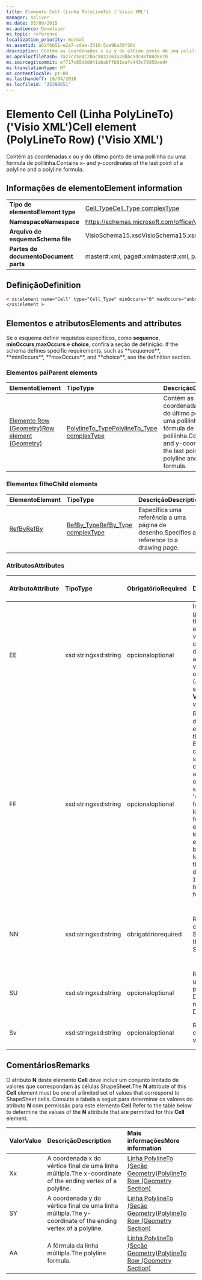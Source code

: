 ```yaml
---
title: Elemento Cell (Linha PolyLineTo) ('Visio XML')
manager: soliver
ms.date: 03/09/2015
ms.audience: Developer
ms.topic: reference
localization_priority: Normal
ms.assetid: a62fbb51-e2a7-cdae-3516-5ce9ba30f26d
description: Contém as coordenadas x ou y do último ponto de uma polilinha ou uma fórmula de polilinha.
ms.openlocfilehash: 7a27cc5a4c2b6c9833263a28bbcadc40f08d8e70
ms.sourcegitcommit: ef717c65d8dd41ababffb01eafc443c79950aed4
ms.translationtype: HT
ms.contentlocale: pt-BR
ms.lasthandoff: 10/04/2018
ms.locfileid: "25398651"
---
```

# <a name="cell-element-polylineto-row-visio-xml"></a><span data-ttu-id="46efa-103">Elemento Cell (Linha PolyLineTo) ('Visio XML')</span><span class="sxs-lookup"><span data-stu-id="46efa-103">Cell element (PolyLineTo Row) ('Visio XML')</span></span>

<span data-ttu-id="46efa-104">Contém as coordenadas x ou y do último ponto de uma polilinha ou uma fórmula de polilinha.</span><span class="sxs-lookup"><span data-stu-id="46efa-104">Contains x- and y-coordinates of the last point of a polyline and a polyline formula.</span></span>
  
## <a name="element-information"></a><span data-ttu-id="46efa-105">Informações de elemento</span><span class="sxs-lookup"><span data-stu-id="46efa-105">Element information</span></span>

|||
|:-----|:-----|
|<span data-ttu-id="46efa-106">**Tipo de elemento**</span><span class="sxs-lookup"><span data-stu-id="46efa-106">**Element type**</span></span> <br/> |[<span data-ttu-id="46efa-107">Cell_Type</span><span class="sxs-lookup"><span data-stu-id="46efa-107">Cell_Type complexType</span></span>](cell_type-complextypevisio-xml.md) <br/> |
|<span data-ttu-id="46efa-108">**Namespace**</span><span class="sxs-lookup"><span data-stu-id="46efa-108">**Namespace**</span></span> <br/> |https://schemas.microsoft.com/office/visio/2012/main  <br/> |
|<span data-ttu-id="46efa-109">**Arquivo de esquema**</span><span class="sxs-lookup"><span data-stu-id="46efa-109">**Schema file**</span></span> <br/> |<span data-ttu-id="46efa-110">VisioSchema15.xsd</span><span class="sxs-lookup"><span data-stu-id="46efa-110">VisioSchema15.xsd</span></span>  <br/> |
|<span data-ttu-id="46efa-111">**Partes do documento**</span><span class="sxs-lookup"><span data-stu-id="46efa-111">**Document parts**</span></span> <br/> |<span data-ttu-id="46efa-112">master#.xml, page#.xml</span><span class="sxs-lookup"><span data-stu-id="46efa-112">master#.xml, page#.xml</span></span>  <br/> |
   
## <a name="definition"></a><span data-ttu-id="46efa-113">Definição</span><span class="sxs-lookup"><span data-stu-id="46efa-113">Definition</span></span>

```XML
< xs:element name="Cell" type="Cell_Type" minOccurs="0" maxOccurs="unbounded" >
</xs:element >
```

## <a name="elements-and-attributes"></a><span data-ttu-id="46efa-114">Elementos e atributos</span><span class="sxs-lookup"><span data-stu-id="46efa-114">Elements and attributes</span></span>

<span data-ttu-id="46efa-115">Se o esquema definir requisitos específicos, como **sequence**, **minOccurs**,**maxOccurs** e **choice**, confira a seção de definição.</span><span class="sxs-lookup"><span data-stu-id="46efa-115">
    If the schema defines specific requirements, such as \*\*sequence\*\*, \*\*minOccurs**,
    \*\*maxOccurs\**, and
    \*\*choice\*\*, see the definition section.
</span></span> 
  
### <a name="parent-elements"></a><span data-ttu-id="46efa-116">Elementos pai</span><span class="sxs-lookup"><span data-stu-id="46efa-116">Parent elements</span></span>

|<span data-ttu-id="46efa-117">**Elemento**</span><span class="sxs-lookup"><span data-stu-id="46efa-117">**Element**</span></span>|<span data-ttu-id="46efa-118">**Tipo**</span><span class="sxs-lookup"><span data-stu-id="46efa-118">**Type**</span></span>|<span data-ttu-id="46efa-119">**Descrição**</span><span class="sxs-lookup"><span data-stu-id="46efa-119">**Description**</span></span>|
|:-----|:-----|:-----|
|[<span data-ttu-id="46efa-120">Elemento Row (Geometry)</span><span class="sxs-lookup"><span data-stu-id="46efa-120">Row element (Geometry)</span></span>](row-element-geometry-sectionvisio-xml.md) <br/> |[<span data-ttu-id="46efa-121">PolylineTo_Type</span><span class="sxs-lookup"><span data-stu-id="46efa-121">PolylineTo_Type complexType</span></span>](polylineto_type-complextypevisio-xml.md) <br/> |<span data-ttu-id="46efa-122">Contém as coordenadas x ou y do último ponto de uma polilinha ou uma fórmula de polilinha.</span><span class="sxs-lookup"><span data-stu-id="46efa-122">Contains x- and y-coordinates of the last point of a polyline and a polyline formula.</span></span>  <br/> |
   
### <a name="child-elements"></a><span data-ttu-id="46efa-123">Elementos filho</span><span class="sxs-lookup"><span data-stu-id="46efa-123">Child elements</span></span>

|<span data-ttu-id="46efa-124">**Elemento**</span><span class="sxs-lookup"><span data-stu-id="46efa-124">**Element**</span></span>|<span data-ttu-id="46efa-125">**Tipo**</span><span class="sxs-lookup"><span data-stu-id="46efa-125">**Type**</span></span>|<span data-ttu-id="46efa-126">**Descrição**</span><span class="sxs-lookup"><span data-stu-id="46efa-126">**Description**</span></span>|
|:-----|:-----|:-----|
|[<span data-ttu-id="46efa-127">RefBy</span><span class="sxs-lookup"><span data-stu-id="46efa-127">RefBy</span></span>](refby-element-cell_type-complextypevisio-xml.md) <br/> |[<span data-ttu-id="46efa-128">RefBy_Type</span><span class="sxs-lookup"><span data-stu-id="46efa-128">RefBy_Type complexType</span></span>](refby_type-complextypevisio-xml.md) <br/> |<span data-ttu-id="46efa-129">Especifica uma referência a uma página de desenho.</span><span class="sxs-lookup"><span data-stu-id="46efa-129">Specifies a reference to a drawing page.</span></span>  <br/> |
   
### <a name="attributes"></a><span data-ttu-id="46efa-130">Atributos</span><span class="sxs-lookup"><span data-stu-id="46efa-130">Attributes</span></span>

|<span data-ttu-id="46efa-131">**Atributo**</span><span class="sxs-lookup"><span data-stu-id="46efa-131">**Attribute**</span></span>|<span data-ttu-id="46efa-132">**Tipo**</span><span class="sxs-lookup"><span data-stu-id="46efa-132">**Type**</span></span>|<span data-ttu-id="46efa-133">**Obrigatório**</span><span class="sxs-lookup"><span data-stu-id="46efa-133">**Required**</span></span>|<span data-ttu-id="46efa-134">**Descrição**</span><span class="sxs-lookup"><span data-stu-id="46efa-134">**Description**</span></span>|<span data-ttu-id="46efa-135">**Valores possíveis**</span><span class="sxs-lookup"><span data-stu-id="46efa-135">**Possible values:**</span></span>|
|:-----|:-----|:-----|:-----|:-----|
|<span data-ttu-id="46efa-136">E</span><span class="sxs-lookup"><span data-stu-id="46efa-136">E</span></span>  <br/> |<span data-ttu-id="46efa-137">xsd:string</span><span class="sxs-lookup"><span data-stu-id="46efa-137">xsd:string</span></span>  <br/> |<span data-ttu-id="46efa-138">opcional</span><span class="sxs-lookup"><span data-stu-id="46efa-138">optional</span></span>  <br/> |<span data-ttu-id="46efa-139">Indica que a fórmula gera um erro.</span><span class="sxs-lookup"><span data-stu-id="46efa-139">Indicates that the formula evaluates to an error.</span></span> <span data-ttu-id="46efa-140">O valor de **E** é atual (uma cadeia de mensagem de erro); o valor do atributo **V** é o último valor válido.</span><span class="sxs-lookup"><span data-stu-id="46efa-140">The value of **E** is the current value (an error message string); the value of the **V** attribute is the last valid value.</span></span>  <br/> |<span data-ttu-id="46efa-141">Uma cadeia de caracteres de mensagem de erro.</span><span class="sxs-lookup"><span data-stu-id="46efa-141">An error message string.</span></span>  <br/> |
|<span data-ttu-id="46efa-142">F</span><span class="sxs-lookup"><span data-stu-id="46efa-142">F</span></span>  <br/> |<span data-ttu-id="46efa-143">xsd:string</span><span class="sxs-lookup"><span data-stu-id="46efa-143">xsd:string</span></span>  <br/> |<span data-ttu-id="46efa-144">opcional</span><span class="sxs-lookup"><span data-stu-id="46efa-144">optional</span></span>  <br/> | <span data-ttu-id="46efa-145">Representa a fórmula do elemento.</span><span class="sxs-lookup"><span data-stu-id="46efa-145">Represents the element's formula.</span></span> <span data-ttu-id="46efa-146">Esse atributo pode conter uma das seguintes cadeias de caracteres:</span><span class="sxs-lookup"><span data-stu-id="46efa-146">This attribute can contain one of the following strings:</span></span>  <br/>  <span data-ttu-id="46efa-147">'(alguma fórmula)' se a fórmula existir localmente</span><span class="sxs-lookup"><span data-stu-id="46efa-147">'(some formula)' if the formula exists locally</span></span>  <br/>  <span data-ttu-id="46efa-148">`No Formula` se a fórmula estiver excluída ou bloqueada localmente</span><span class="sxs-lookup"><span data-stu-id="46efa-148">`No Formula` if the formula is locally deleted or blocked</span></span>  <br/>  <span data-ttu-id="46efa-149">`Inh` se a fórmula for herdada.</span><span class="sxs-lookup"><span data-stu-id="46efa-149">`Inh` if the formula is inherited.</span></span>  <br/> |<span data-ttu-id="46efa-150">Uma fórmula.</span><span class="sxs-lookup"><span data-stu-id="46efa-150">A formula</span></span>  <br/> |
|<span data-ttu-id="46efa-151">N</span><span class="sxs-lookup"><span data-stu-id="46efa-151">N</span></span>  <br/> |<span data-ttu-id="46efa-152">xsd:string</span><span class="sxs-lookup"><span data-stu-id="46efa-152">xsd:string</span></span>  <br/> |<span data-ttu-id="46efa-153">obrigatório</span><span class="sxs-lookup"><span data-stu-id="46efa-153">required</span></span>  <br/> |<span data-ttu-id="46efa-154">Representa o nome da célula ShapeSheet.</span><span class="sxs-lookup"><span data-stu-id="46efa-154">Represents the name of the ShapeSheet cell.</span></span>  <br/> |<span data-ttu-id="46efa-155">O nome da célula ShapeSheet.</span><span class="sxs-lookup"><span data-stu-id="46efa-155">The name of a ShapeSheet cell.</span></span>  <br/> <span data-ttu-id="46efa-156">Confira a seção Comentários abaixo.</span><span class="sxs-lookup"><span data-stu-id="46efa-156">See the Remarks section below.</span></span>  <br/> |
|<span data-ttu-id="46efa-157">S</span><span class="sxs-lookup"><span data-stu-id="46efa-157">U</span></span>  <br/> |<span data-ttu-id="46efa-158">xsd:string</span><span class="sxs-lookup"><span data-stu-id="46efa-158">xsd:string</span></span>  <br/> |<span data-ttu-id="46efa-159">opcional</span><span class="sxs-lookup"><span data-stu-id="46efa-159">optional</span></span>  <br/> |<span data-ttu-id="46efa-160">Representa uma unidade de medida. O padrão é DL.</span><span class="sxs-lookup"><span data-stu-id="46efa-160">Represents a unit of measure The default is DL.</span></span>  <br/> |<span data-ttu-id="46efa-161">As unidades da célula.</span><span class="sxs-lookup"><span data-stu-id="46efa-161">The units of the cell.</span></span>  <br/> |
|<span data-ttu-id="46efa-162">S</span><span class="sxs-lookup"><span data-stu-id="46efa-162">v</span></span>  <br/> |<span data-ttu-id="46efa-163">xsd:string</span><span class="sxs-lookup"><span data-stu-id="46efa-163">xsd:string</span></span>  <br/> |<span data-ttu-id="46efa-164">opcional</span><span class="sxs-lookup"><span data-stu-id="46efa-164">optional</span></span>  <br/> |<span data-ttu-id="46efa-165">Representa o valor da célula.</span><span class="sxs-lookup"><span data-stu-id="46efa-165">Represents the value of the cell.</span></span>  <br/> |<span data-ttu-id="46efa-166">O valor da célula ShapeSheet.</span><span class="sxs-lookup"><span data-stu-id="46efa-166">The value of the ShapeSheet cell.</span></span>  <br/> |
   
## <a name="remarks"></a><span data-ttu-id="46efa-167">Comentários</span><span class="sxs-lookup"><span data-stu-id="46efa-167">Remarks</span></span>

<span data-ttu-id="46efa-168">O atributo **N** deste elemento **Cell** deve incluir um conjunto limitado de valores que correspondam às células ShapeSheet.</span><span class="sxs-lookup"><span data-stu-id="46efa-168">The **N** attribute of this **Cell** element must be one of a limited set of values that correspond to ShapeSheet cells.</span></span> <span data-ttu-id="46efa-169">Consulte a tabela a seguir para determinar os valores do atributo **N** com permissão para este elemento **Cell**.</span><span class="sxs-lookup"><span data-stu-id="46efa-169">Refer to the table below to determine the values of the **N** attribute that are permitted for this **Cell** element.</span></span> 
  
|<span data-ttu-id="46efa-170">**Valor**</span><span class="sxs-lookup"><span data-stu-id="46efa-170">**Value**</span></span>|<span data-ttu-id="46efa-171">**Descrição**</span><span class="sxs-lookup"><span data-stu-id="46efa-171">**Description**</span></span>|<span data-ttu-id="46efa-172">**Mais informações**</span><span class="sxs-lookup"><span data-stu-id="46efa-172">**More information**</span></span>|
|:-----|:-----|:-----|
|<span data-ttu-id="46efa-173">X</span><span class="sxs-lookup"><span data-stu-id="46efa-173">x</span></span>  <br/> |<span data-ttu-id="46efa-174">A coordenada x do vértice final de uma linha múltipla.</span><span class="sxs-lookup"><span data-stu-id="46efa-174">The x-coordinate of the ending vertex of a polyline.</span></span>  <br/> |[<span data-ttu-id="46efa-175">Linha PolylineTo (Seção Geometry)</span><span class="sxs-lookup"><span data-stu-id="46efa-175">PolylineTo Row (Geometry Section)</span></span>](polylineto-row-geometry-section.md) <br/> |
|<span data-ttu-id="46efa-176">S</span><span class="sxs-lookup"><span data-stu-id="46efa-176">Y</span></span>  <br/> |<span data-ttu-id="46efa-177">A coordenada y do vértice final de uma linha múltipla.</span><span class="sxs-lookup"><span data-stu-id="46efa-177">The y-coordinate of the ending vertex of a polyline.</span></span>  <br/> |[<span data-ttu-id="46efa-178">Linha PolylineTo (Seção Geometry)</span><span class="sxs-lookup"><span data-stu-id="46efa-178">PolylineTo Row (Geometry Section)</span></span>](polylineto-row-geometry-section.md) <br/> |
|<span data-ttu-id="46efa-179">A</span><span class="sxs-lookup"><span data-stu-id="46efa-179">A</span></span>  <br/> |<span data-ttu-id="46efa-180">A fórmula da linha múltipla.</span><span class="sxs-lookup"><span data-stu-id="46efa-180">The polyline formula.</span></span>  <br/> |[<span data-ttu-id="46efa-181">Linha PolylineTo (Seção Geometry)</span><span class="sxs-lookup"><span data-stu-id="46efa-181">PolylineTo Row (Geometry Section)</span></span>](polylineto-row-geometry-section.md) <br/> |
   

